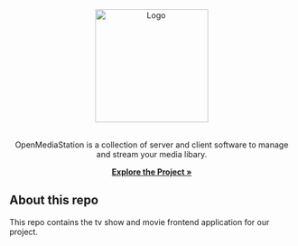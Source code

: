 <div align="center">
  <a href="https://github.com/OpenMediaStation">
    <img src="https://openmediastation.org/assets/logo/logo.svg" alt="Logo" width="200" height="200">
  </a>

<br>
<br>

OpenMediaStation is a collection of server and client software to manage and stream your media libary.

<p align="center">

<a href="https://openmediastation.org"><strong>Explore the Project »</strong></a>
</p>
</div>

## About this repo

This repo contains the tv show and movie frontend application for our project.
